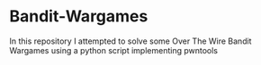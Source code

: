 # Bandit-Wargames

In this repository I attempted to solve some Over The Wire Bandit Wargames using a python script implementing pwntools
